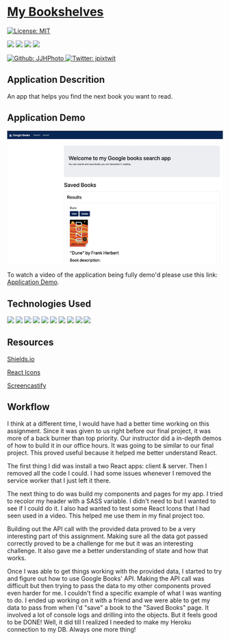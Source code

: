# [My Bookshelves](https://jjh-bookshelves.herokuapp.com/)

[![License: MIT](https://img.shields.io/badge/License-MIT-yellow.svg)](https://opensource.org/licenses/MIT)

<p>
    <img src="https://img.shields.io/github/repo-size/JJHPhoto/my-book-shelves" />
    <img src="https://img.shields.io/github/languages/top/JJHPhoto/my-book-shelves"  />
    <img src="https://img.shields.io/github/issues/JJHPhoto/my-book-shelves" />
    <img src="https://img.shields.io/github/last-commit/JJHPhoto/my-book-shelves" >
</p>
<p>
    <a href="https://github.com/JJHPhoto">
        <img alt="Github: JJHPhoto" src="https://img.shields.io/github/followers/JJHPhoto ?style=social" target="_blank" />
    </a>
    <a href="https://twitter.com/jpixtwit">
        <img alt="Twitter: jpixtwit" src="https://img.shields.io/twitter/follow/jpixtwit.svg?style=social" target="_blank" />
    </a>
</p>

## Application Descrition

An app that helps you find the next book you want to read.

## Application Demo

![image](./AppSS.jpg)

To watch a video of the application being fully demo'd please use this link: [Application Demo](https://drive.google.com/file/d/1eKCHhFoogO5SPak3iPoDMOGkfSjoisBb/view).

## Technologies Used

<p>
  <img src="https://img.shields.io/badge/React-Boostrap-blue" />
  <img src="https://img.shields.io/badge/-heroku-red" />
  <img src="https://img.shields.io/badge/-React-informational" />
  <img src="https://img.shields.io/badge/Boostrap-informational" />
  <img src="https://img.shields.io/badge/Javascript-yellow" />
  <img src="https://img.shields.io/badge/HTML-orange" />
  <img src="https://img.shields.io/badge/-express-9cf" />
  <img src="https://img.shields.io/badge/-node.js-green" />
  <img src="https://img.shields.io/badge/lint-informational" />
  <img src="https://img.shields.io/badge/SASS-purple" />

</p>

## Resources

[Shields.io](https://shields.io/)

[React Icons](https://react-icons.github.io/react-icons/)

[Screencastify](https://www.screencastify.com/)

## Workflow

I think at a different time, I would have had a better time working on this assignment. Since it was given to us right before our final project, it was more of a back burner than top priority. Our instructor did a in-depth demos of how to build it in our office hours. It was going to be similar to our final project. This proved useful because it helped me better understand React.

The first thing I did was install a two React apps: client & server. Then I removed all the code I could. I had some issues whenever I removed the service worker that I just left it there.

The next thing to do was build my components and pages for my app. I tried to recolor my header with a SASS variable. I didn't need to but I wanted to see if I could do it. I also had wanted to test some React Icons that I had seen used in a video. This helped me use them in my final project too.

Building out the API call with the provided data proved to be a very interesting part of this assignment. Making sure all the data got passed correctly proved to be a challenge for me but it was an interesting challenge. It also gave me a better understanding of state and how that works.

Once I was able to get things working with the provided data, I started to try and figure out how to use Google Books' API. Making the API call was difficult but then trying to pass the data to my other components proved even harder for me. I couldn't find a specific example of what I was wanting to do. I ended up working on it with a friend and we were able to get my data to pass from when I'd "save" a book to the "Saved Books" page. It involved a lot of console logs and drilling into the objects. But it feels good to be DONE! Well, it did till I realized I needed to make my Heroku connection to my DB. Always one more thing!

